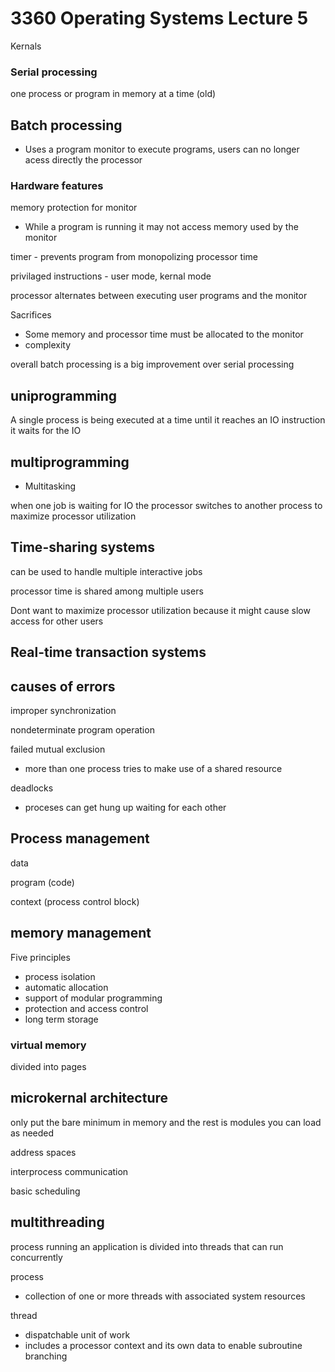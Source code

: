 # 3360 Operating Systems Lecture 5

Kernals

### Serial processing
one process or program in memory at a time (old)

## Batch processing
- Uses a program monitor to execute programs, users can no longer acess directly the processor

### Hardware features 

memory protection for monitor
- While a program is running it may not access memory used by the monitor

timer - prevents program from monopolizing processor time

privilaged instructions - user mode, kernal mode

processor alternates between executing user programs and the monitor

Sacrifices 
- Some memory and processor time must be allocated to the monitor
- complexity

overall batch processing is a big improvement over serial processing

## uniprogramming

A single process is being executed at a time until it reaches an IO instruction it waits for the IO

## multiprogramming
- Multitasking

when one job is waiting for IO the processor switches to another process to maximize processor utilization

## Time-sharing systems

can be used to handle multiple interactive jobs

processor time is shared among multiple users

Dont want to maximize processor utilization because it might cause slow access for other users

## Real-time transaction systems

## causes of errors

improper synchronization

nondeterminate program operation

failed mutual exclusion
- more than one process tries to make use of a shared resource

deadlocks
- proceses can get hung up waiting for each other

## Process management

data

program (code)

context (process control block)

## memory management

Five principles
- process isolation
- automatic allocation
- support of modular programming
- protection and access control
- long term storage

### virtual memory

divided into pages 

## microkernal architecture

only put the bare minimum in memory and the rest is modules you can load as needed

address spaces

interprocess communication

basic scheduling

## multithreading

process running an application is divided into threads that can run concurrently

process
- collection of one or more threads with associated system resources

thread
- dispatchable unit of work
- includes a processor context and its own data to enable subroutine branching

